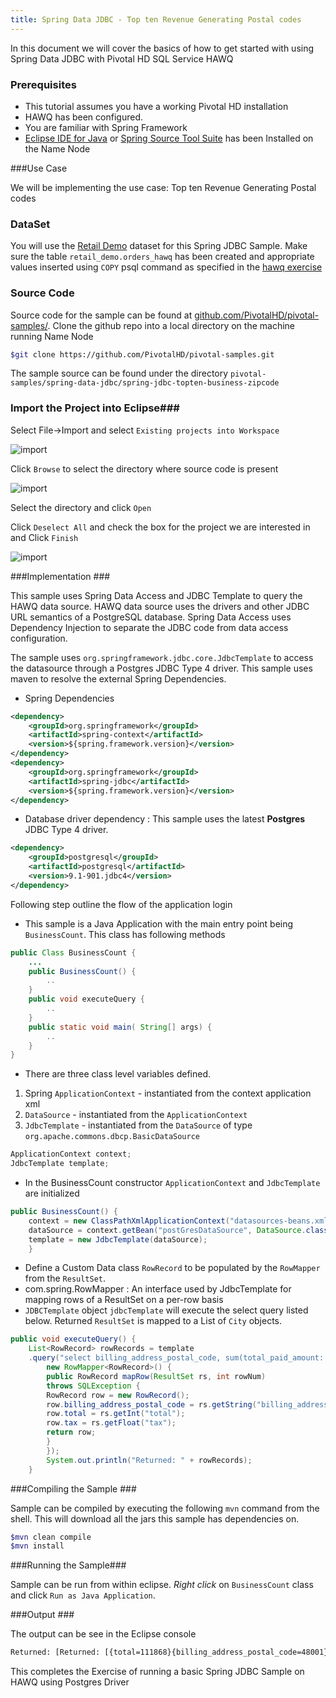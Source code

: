 ```yaml
---
title: Spring Data JDBC - Top ten Revenue Generating Postal codes    
---
```


In this document we will cover the basics of how to get started with using Spring Data JDBC with Pivotal HD SQL Service HAWQ

### Prerequisites

*  This tutorial assumes you have a working Pivotal HD installation
*  HAWQ has been configured.
*  You are familiar with Spring Framework
*  [Eclipse IDE for Java](http://www.eclipse.org) or [Spring Source Tool Suite](http://www.springsource.org/sts) has been Installed on the Name Node

###Use Case

We will be implementing the use case: Top ten Revenue Generating Postal codes

### DataSet

You will use the [Retail Demo](/getting-started/dataset.html) dataset for this Spring JDBC Sample.
Make sure the table `retail_demo.orders_hawq` has been created and appropriate values inserted using `COPY` psql command as specified in the [hawq exercise](/getting-started/hawq/internal-tables.html)

### Source Code ###

Source code for the sample can be found at [github.com/PivotalHD/pivotal-samples/](https://github.com/PivotalHD/pivotal-samples).
Clone the github repo into a local directory on the machine running Name Node

```bash
$git clone https://github.com/PivotalHD/pivotal-samples.git
```

The sample source can be found under the directory `pivotal-samples/spring-data-jdbc/spring-jdbc-topten-business-zipcode`

### Import the Project into Eclipse###

Select File->Import and select `Existing projects into Workspace`

![import](/images/gs/hawq/count-business/spring-jdbc/import-maven.png)

Click `Browse` to select the directory where source code is present

![import](/images/gs/hawq/count-business/spring-jdbc/browse.png)

Select the directory and click `Open`

Click `Deselect All` and check the box for the project we are interested in and Click `Finish`

![import](/images/gs/hawq/count-business/spring-jdbc/select-project.png)


###Implementation ###

This sample uses Spring Data Access and JDBC Template to query the HAWQ data source. HAWQ data source uses the drivers and other JDBC URL semantics of a PostgreSQL database. 
Spring Data Access uses Dependency Injection to separate the JDBC code from data access configuration.

The sample uses `org.springframework.jdbc.core.JdbcTemplate` to access the datasource through a Postgres JDBC Type 4 driver. This sample uses maven to resolve the external Spring Dependencies.

*  Spring Dependencies
```xml
<dependency>
    <groupId>org.springframework</groupId>
    <artifactId>spring-context</artifactId>
    <version>${spring.framework.version}</version>
</dependency>
<dependency>
    <groupId>org.springframework</groupId>
    <artifactId>spring-jdbc</artifactId>
    <version>${spring.framework.version}</version>
</dependency>
```

*  Database driver dependency : This sample uses the latest **Postgres** JDBC Type 4 driver.

```xml
<dependency>
    <groupId>postgresql</groupId>
    <artifactId>postgresql</artifactId>
    <version>9.1-901.jdbc4</version>
</dependency>
```

Following step outline the flow of the application login

*  This sample is a Java Application with the main entry point being `BusinessCount`. This class has following methods

```java
public Class BusinessCount {
    ...
    public BusinessCount() {
        ..
    }  
    public void executeQuery {
        ..
    }
    public static void main( String[] args) {
        ..
    }
}
```

*  There are three class level variables defined. 
  1.  Spring `ApplicationContext` - instantiated from the context application xml
  2.  `DataSource` - instantiated from the `ApplicationContext`
  3.  `JdbcTemplate` - instantiated from the `DataSource` of type `org.apache.commons.dbcp.BasicDataSource`

```java
ApplicationContext context;
JdbcTemplate template;
```
*    In the BusinessCount constructor `ApplicationContext` and `JdbcTemplate` are initialized 
```java
public BusinessCount() {
    context = new ClassPathXmlApplicationContext("datasources-beans.xml");
    dataSource = context.getBean("postGresDataSource", DataSource.class);
    template = new JdbcTemplate(dataSource);
    }
```

*    Define a Custom Data class `RowRecord` to be populated by the `RowMapper` from the `ResultSet`.  
*    com.spring.RowMapper : An interface used by JdbcTemplate for mapping rows of a ResultSet on a per-row basis
*  `JDBCTemplate` object `jdbcTemplate` will execute the select query listed below. Returned `ResultSet` is mapped to a List of `City` objects.

```java
public void executeQuery() {
    List<RowRecord> rowRecords = template
    .query("select billing_address_postal_code, sum(total_paid_amount::float8) as total, sum(total_tax_amount::float8) as tax from retail_demo.orders_hawq group by billing_address_postal_code order by total desc limit 10;",
        new RowMapper<RowRecord>() {
        public RowRecord mapRow(ResultSet rs, int rowNum)
        throws SQLException {
        RowRecord row = new RowRecord();
        row.billing_address_postal_code = rs.getString("billing_address_postal_code");
        row.total = rs.getInt("total");
        row.tax = rs.getFloat("tax");
        return row;
        }
        });
        System.out.println("Returned: " + rowRecords);
    }
```

###Compiling the Sample ###

Sample can be compiled by executing the following `mvn` command from the shell. This will download all the jars this sample has dependencies on.

```bash
$mvn clean compile
$mvn install
```

###Running the Sample###

Sample can be run from within eclipse. *Right click* on `BusinessCount` class and click `Run as Java Application`.

###Output ###

The output can be see in the Eclipse console

```bash
Returned: [Returned: [{total=111868}{billing_address_postal_code=48001}{tax=6712.099}, {total=107958}{billing_address_postal_code=15329}{tax=6477.4946}, {total=103244}{billing_address_postal_code=42714}{tax=6194.675}, {total=101365}{billing_address_postal_code=41030}{tax=6081.93}, {total=100511}{billing_address_postal_code=50223}{tax=6030.698}, {total=83566}{billing_address_postal_code=03106}{tax=0.0}, {total=77383}{billing_address_postal_code=57104}{tax=3095.3452}, {total=73673}{billing_address_postal_code=23002}{tax=3683.683}, {total=68282}{billing_address_postal_code=25703}{tax=4096.9272}, {total=66836}{billing_address_postal_code=26178}{tax=4010.184}]]
```
This completes the Exercise of running a basic Spring JDBC Sample on HAWQ using Postgres Driver
